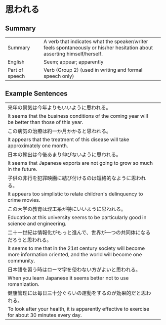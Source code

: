 # 思われる

## Summary

<table><tr>   <td>Summary<td>   <td>A verb that indicates what the speaker/writer feels spontaneously or his/her hesitation about asserting himself/herself.</td><tr><tr>   <td>English<td>   <td>Seem; appear; apparently</td><tr><tr>   <td>Part of speech<td>   <td>Verb (Group 2) (used in writing and formal speech only)</td><tr></table></table></table>

## Example Sentences

<table><tr><td>来年の景気は今年よりもいいように思われる。<td><tr><tr><td>It seems that the business conditions of the coming year will be better than those of this year.<td><tr><tr><td>この病気の治療は約一か月かかると思われる。<td><tr><tr><td>It appears that the treatment of this disease will take approximately one month.<td><tr><tr><td>日本の輸出は今後あまり伸びないように思われる。<td><tr><tr><td>It seems that Japanese exports are not going to grow so much in the future.<td><tr><tr><td>子供の非行を犯罪映画に結び付けるのは短絡的なように思われる。<td><tr><tr><td>It appears too simplistic to relate children's delinquency to crime movies.<td><tr><tr><td>この大学の教育は理工系が特にいいように思われる。<td><tr><tr><td>Education at this university seems to be particularly good in science and engineering.<td><tr><tr><td>二十一世紀は情報化がもっと進んで、世界が一つの共同体になるだろうと思われる。<td><tr><tr><td>It seems to me that in the 21st century society will become more information oriented, and the world will become one community.<td><tr><tr><td>日本語を習う時はローマ字を使わない方がよいと思われる。<td><tr><tr><td>When you learn Japanese it seems better not to use romanization.<td><tr><tr><td>健康管理には毎日三十分ぐらいの運動をするのが効果的だと思われる。<td><tr><tr><td>To look after your health, it is apparently effective to exercise for about 30 minutes every day.<td><tr></table>

